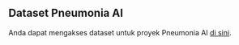 ## Dataset Pneumonia AI

Anda dapat mengakses dataset untuk proyek Pneumonia AI [di sini](https://drive.google.com/drive/folders/1j8xLxEmcxvnc7k6OHwn7imMP56PqMCqR?usp=sharing).
